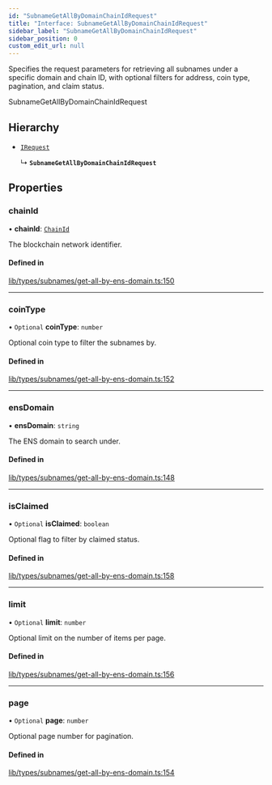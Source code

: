 ```yaml
---
id: "SubnameGetAllByDomainChainIdRequest"
title: "Interface: SubnameGetAllByDomainChainIdRequest"
sidebar_label: "SubnameGetAllByDomainChainIdRequest"
sidebar_position: 0
custom_edit_url: null
---
```


Specifies the request parameters for retrieving all subnames under a specific domain and chain ID,
with optional filters for address, coin type, pagination, and claim status.

 SubnameGetAllByDomainChainIdRequest

## Hierarchy

- [`IRequest`](IRequest.md)

  ↳ **`SubnameGetAllByDomainChainIdRequest`**

## Properties

### chainId

• **chainId**: [`ChainId`](../modules.md#chainid)

The blockchain network identifier.

#### Defined in

[lib/types/subnames/get-all-by-ens-domain.ts:150](https://github.com/JustaName-id/JustaName-sdk/blob/4ff9084/packages/@justaname.id/sdk/src/lib/types/subnames/get-all-by-ens-domain.ts#L150)

___

### coinType

• `Optional` **coinType**: `number`

Optional coin type to filter the subnames by.

#### Defined in

[lib/types/subnames/get-all-by-ens-domain.ts:152](https://github.com/JustaName-id/JustaName-sdk/blob/4ff9084/packages/@justaname.id/sdk/src/lib/types/subnames/get-all-by-ens-domain.ts#L152)

___

### ensDomain

• **ensDomain**: `string`

The ENS domain to search under.

#### Defined in

[lib/types/subnames/get-all-by-ens-domain.ts:148](https://github.com/JustaName-id/JustaName-sdk/blob/4ff9084/packages/@justaname.id/sdk/src/lib/types/subnames/get-all-by-ens-domain.ts#L148)

___

### isClaimed

• `Optional` **isClaimed**: `boolean`

Optional flag to filter by claimed status.

#### Defined in

[lib/types/subnames/get-all-by-ens-domain.ts:158](https://github.com/JustaName-id/JustaName-sdk/blob/4ff9084/packages/@justaname.id/sdk/src/lib/types/subnames/get-all-by-ens-domain.ts#L158)

___

### limit

• `Optional` **limit**: `number`

Optional limit on the number of items per page.

#### Defined in

[lib/types/subnames/get-all-by-ens-domain.ts:156](https://github.com/JustaName-id/JustaName-sdk/blob/4ff9084/packages/@justaname.id/sdk/src/lib/types/subnames/get-all-by-ens-domain.ts#L156)

___

### page

• `Optional` **page**: `number`

Optional page number for pagination.

#### Defined in

[lib/types/subnames/get-all-by-ens-domain.ts:154](https://github.com/JustaName-id/JustaName-sdk/blob/4ff9084/packages/@justaname.id/sdk/src/lib/types/subnames/get-all-by-ens-domain.ts#L154)
